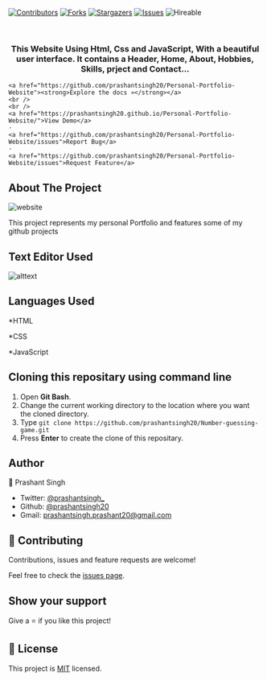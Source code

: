 [![Contributors][contributors-shield]][contributors-url]
[![Forks][forks-shield]][forks-url]
[![Stargazers][stars-shield]][stars-url]
[![Issues][issues-shield]][issues-url]
![Hireable](https://cdn.rawgit.com/hiendv/hireable/master/styles/default/yes.svg)

<!-- PROJECT LOGO -->
<br />


  <h3 align="center">This Website Using Html, Css and JavaScript, With a beautiful user interface. It contains a Header, Home, About, Hobbies, Skills, prject and Contact...</h3>
  
    <a href="https://github.com/prashantsingh20/Personal-Portfolio-Website"><strong>Explore the docs »</strong></a>
    <br />
    <br />
    <a href="https://prashantsingh20.github.io/Personal-Portfolio-Website/">View Demo</a>
    ·
    <a href="https://github.com/prashantsingh20/Personal-Portfolio-Website/issues">Report Bug</a>
    ·
    <a href="https://github.com/prashantsingh20/Personal-Portfolio-Website/issues">Request Feature</a>
  </p>
</p>

<!-- ABOUT THE PROJECT -->
## About The Project
![website](https://user-images.githubusercontent.com/68744875/124517975-f7957480-de02-11eb-8a26-66be25a32447.PNG)

This project represents my personal Portfolio and features some of my github projects

## Text Editor Used
![alttext](https://img.shields.io/badge/Visual_Studio_Code-0078D4?style=for-the-badge&logo=visual%20studio%20code&logoColor=white)

## Languages Used
<p>*HTML</p>
<p>*CSS</p>
<p>*JavaScript</p>


 ## Cloning this repositary using command line
 1. Open **Git Bash**.
 1. Change the current working directory to the location where you want the cloned directory.
 1. Type `git clone https://github.com/prashantsingh20/Number-guessing-game.git`
 1. Press **Enter** to create the clone of this repositary.
 

<!-- CONTACT -->
## Author
👤 Prashant Singh

- Twitter: [@prashantsingh_](https://twitter.com/prashanthsingh_)
- Github: [@prashantsingh20](https://github.com/prashantsingh20)
- Gmail: prashantsingh.prashant20@gmail.com

## :handshake: Contributing
Contributions, issues and feature requests are welcome!

Feel free to check the [issues page](https://github.com/prashantsingh20/Personal-Portfolio-Website/issues).

## Show your support

Give a :star: if you like this project!

<!-- MARKDOWN LINKS & IMAGES -->
<!-- https://www.markdownguide.org/basic-syntax/#reference-style-links -->
[contributors-shield]: https://img.shields.io/github/contributors/prashantsingh20/Personal-Portfolio-Website.svg?styles/default/yes.svg
[contributors-url]: https://github.com/prashantsingh20/Personal-Portfolio-Websitegraphs/contributors
[forks-shield]: https://img.shields.io/github/forks/prashantsingh20/Personal-Portfolio-Website.svg?styles/default/yes.svg
[forks-url]: https://github.com/prashantsingh20//network/members
[stars-shield]: https://img.shields.io/github/stars/prashantsingh20/Personal-Portfolio-Website.svg?styles/default/yes.svg
[stars-url]: https://github.com/prashantsingh20/personal_portfolio/stargazers
[issues-shield]: https://img.shields.io/github/issues/prashantsingh20/Personal-Portfolio-Website.svg?styles/default/yes.svg
[issues-url]: https://github.com/prashantsingh20/Personal-Portfolio-Website/issues

## 📝 License

This project is [MIT](https://opensource.org/licenses/MIT) licensed.
